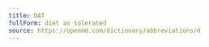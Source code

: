 ```yaml
---
title: DAT
fullForm: diet as tolerated
source: https://openmd.com/dictionary/abbreviations/d
---
```

